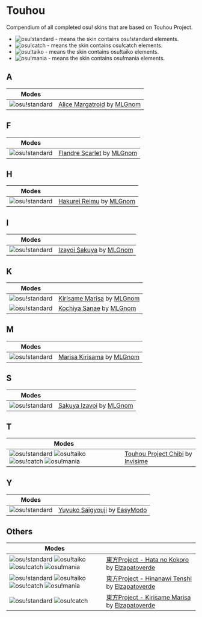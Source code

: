 [o!s]: /wiki/shared/mode/osu.png "osu!standard"
[o!t]: /wiki/shared/mode/taiko.png "osu!taiko"
[o!c]: /wiki/shared/mode/catch.png "osu!catch"
[o!m]: /wiki/shared/mode/mania.png "osu!mania"

# Touhou

Compendium of all completed osu! skins that are based on Touhou Project.

- ![][o!s] - means the skin contains osu!standard elements.
- ![][o!c] - means the skin contains osu!catch elements.
- ![][o!t] - means the skin contains osu!taiko elements.
- ![][o!m] - means the skin contains osu!mania elements.

## A

| Modes |  |
|---|---|
| ![][o!s] | [Alice Margatroid](/community/forums/topics/41257) by [MLGnom](/users/46620) |

## F

| Modes |  |
|---|---|
| ![][o!s] | [Flandre Scarlet](/community/forums/topics/30060) by [MLGnom](/users/46620) |

## H

| Modes |  |
|---|---|
| ![][o!s] | [Hakurei Reimu](/community/forums/topics/38951) by [MLGnom](/users/46620) |

## I

| Modes |  |
|---|---|
| ![][o!s] | [Izayoi Sakuya](/community/forums/topics/32589) by [MLGnom](/users/46620) |

## K

| Modes |  |
|---|---|
| ![][o!s] | [Kirisame Marisa](/community/forums/topics/24495) by [MLGnom](/users/46620) |
| ![][o!s] | [Kochiya Sanae](/community/forums/topics/33140) by [MLGnom](/users/46620) |

## M

| Modes |  |
|---|---|
| ![][o!s] | [Marisa Kirisama](/community/forums/topics/24495) by [MLGnom](/users/46620) |

## S

| Modes |  |
|---|---|
| ![][o!s] | [Sakuya Izavoi](/community/forums/topics/32589) by [MLGnom](/users/46620) |

## T

| Modes |  |
|---|---|
| ![][o!s] ![][o!t] ![][o!c] ![][o!m] | [Touhou Project Chibi](/community/forums/topics/275801) by [Invisime](/users/4823903) |

## Y

| Modes |  |
|---|---|
| ![][o!s] | [Yuyuko Saigyouji](/community/forums/topics/793236) by [EasyModo](/users/11932306) |

## Others

| Modes |  |
|---|---|
| ![][o!s] ![][o!t] ![][o!c] ![][o!m] | [東方Project - Hata no Kokoro](/community/forums/topics/224323) by [Elzapatoverde](/users/3717733) |
| ![][o!s] ![][o!t] ![][o!c] ![][o!m] | [東方Project - Hinanawi Tenshi](/community/forums/topics/211868) by [Elzapatoverde](/users/3717733) |
| ![][o!s] ![][o!c] | [東方Project - Kirisame Marisa](/community/forums/topics/530165) by [Elzapatoverde](/users/3717733) |
